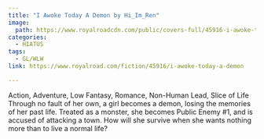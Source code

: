 ```yaml
---
title: "I Awoke Today A Demon by Hi_Im_Ren"
image:
  path: https://www.royalroadcdn.com/public/covers-full/45916-i-awoke-today-a-demon.jpg
categories:
  - HIATUS
tags:
  - GL/WLW
link: https://www.royalroad.com/fiction/45916/i-awoke-today-a-demon

---
```

Action, Adventure, Low Fantasy, Romance, Non-Human Lead, Slice of Life
Through no fault of her own, a girl becomes a demon, losing the memories of her past life. Treated as a monster, she becomes Public Enemy #1, and is accused of attacking a town. How will she survive when she wants nothing more than to live a normal life?

